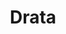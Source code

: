 ---
blog: https://drata.com/blog
facebook: https://facebook.com/DrataHQ
linkedin: https://linkedin.com/company/drata
logohandle: drata
sort: drata
title: Drata
twitter: https://x.com/DrataHQ
website: https://drata.com/
---